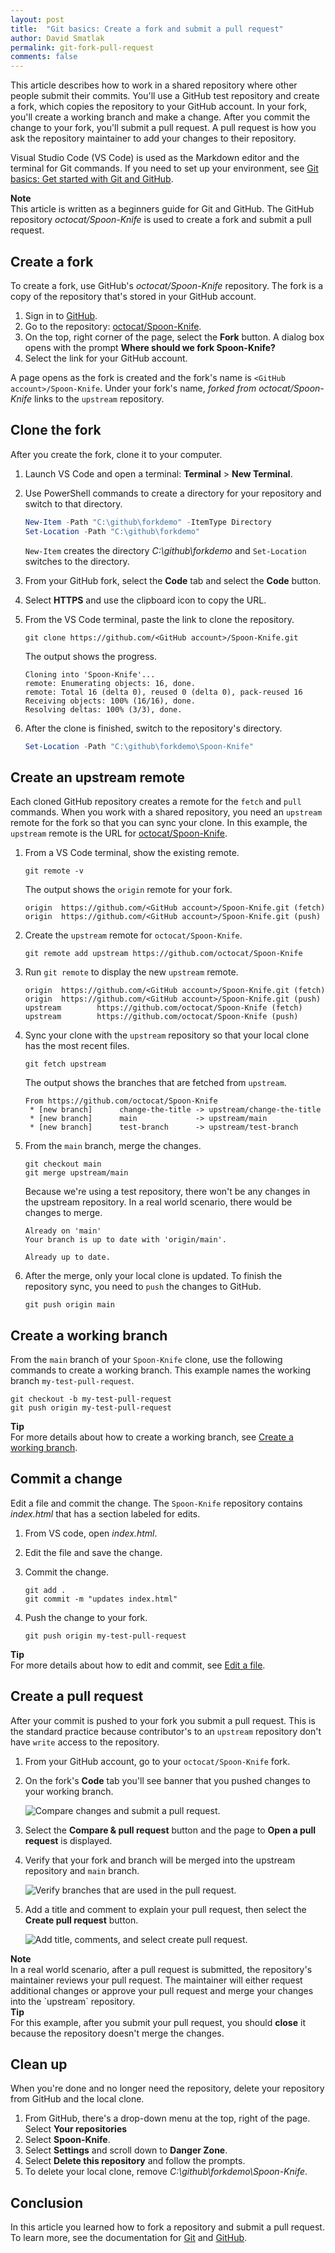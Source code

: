 ```yaml
---
layout: post
title:  "Git basics: Create a fork and submit a pull request"
author: David Smatlak
permalink: git-fork-pull-request
comments: false
---
```


This article describes how to work in a shared repository where other people submit their commits.
You'll use a GitHub test repository and create a fork, which copies the repository to your GitHub
account. In your fork, you'll create a working branch and make a change. After you commit the change
to your fork, you'll submit a pull request. A pull request is how you ask the repository maintainer
to add your changes to their repository.

Visual Studio Code (VS Code) is used as the Markdown editor and the terminal for Git commands. If
you need to set up your environment, see [Git basics: Get started with Git and GitHub](https://davidsmatlak.github.io/git-basics#prerequisites).

<div class="note">
<b>Note</b> <br>
This article is written as a beginners guide for Git and GitHub. The GitHub repository
<i>octocat/Spoon-Knife</i> is used to create a fork and submit a pull request.
</div>

## Create a fork

To create a fork, use GitHub's _octocat/Spoon-Knife_ repository. The fork is a copy of the
repository that's stored in your GitHub account.

1. Sign in to [GitHub](https://github.com/login).
1. Go to the repository: [octocat/Spoon-Knife](https://github.com/octocat/Spoon-Knife).
1. On the top, right corner of the page, select the **Fork** button. A dialog box opens with the
   prompt **Where should we fork Spoon-Knife?**
1. Select the link for your GitHub account.

A page opens as the fork is created and the fork's name is `<GitHub account>/Spoon-Knife`. Under
your fork's name, _forked from octocat/Spoon-Knife_ links to the `upstream` repository.

## Clone the fork

After you create the fork, clone it to your computer.

1. Launch VS Code and open a terminal: **Terminal** > **New Terminal**.
1. Use PowerShell commands to create a directory for your repository and switch to that directory.

    ```powershell
    New-Item -Path "C:\github\forkdemo" -ItemType Directory
    Set-Location -Path "C:\github\forkdemo"
    ```

    `New-Item` creates the directory _C:\github\forkdemo_ and `Set-Location` switches to the
    directory.

1. From your GitHub fork, select the **Code** tab and select the **Code** button.
1. Select **HTTPS** and use the clipboard icon to copy the URL.
1. From the VS Code terminal, paste the link to clone the repository.

    ```shell
    git clone https://github.com/<GitHub account>/Spoon-Knife.git
    ```

    The output shows the progress.

    ```plaintext
    Cloning into 'Spoon-Knife'...
    remote: Enumerating objects: 16, done.
    remote: Total 16 (delta 0), reused 0 (delta 0), pack-reused 16
    Receiving objects: 100% (16/16), done.
    Resolving deltas: 100% (3/3), done.
    ```

1. After the clone is finished, switch to the repository's directory.

    ```powershell
    Set-Location -Path "C:\github\forkdemo\Spoon-Knife"
    ```

## Create an upstream remote

Each cloned GitHub repository creates a remote for the `fetch` and `pull` commands. When you work
with a shared repository, you need an `upstream` remote for the fork so that you can sync your
clone. In this example, the `upstream` remote is the URL for [octocat/Spoon-Knife](https://github.com/octocat/Spoon-Knife).

1. From a VS Code terminal, show the existing remote.

    ```plaintext
    git remote -v
    ```

    The output shows the `origin` remote for your fork.

    ```plaintext
    origin  https://github.com/<GitHub account>/Spoon-Knife.git (fetch)
    origin  https://github.com/<GitHub account>/Spoon-Knife.git (push)
    ```

1. Create the `upstream` remote for `octocat/Spoon-Knife`.

    ```plaintext
    git remote add upstream https://github.com/octocat/Spoon-Knife
    ```

1. Run `git remote` to display the new `upstream` remote.

    ```plaintext
    origin  https://github.com/<GitHub account>/Spoon-Knife.git (fetch)
    origin  https://github.com/<GitHub account>/Spoon-Knife.git (push)
    upstream        https://github.com/octocat/Spoon-Knife (fetch)
    upstream        https://github.com/octocat/Spoon-Knife (push)
    ```

1. Sync your clone with the `upstream` repository so that your local clone has the most recent files.

    ```plaintext
    git fetch upstream
    ```

    The output shows the branches that are fetched from `upstream`.

    ```plaintext
    From https://github.com/octocat/Spoon-Knife
     * [new branch]      change-the-title -> upstream/change-the-title
     * [new branch]      main             -> upstream/main
     * [new branch]      test-branch      -> upstream/test-branch
    ```

1. From the `main` branch, merge the changes.

    ```plaintext
    git checkout main
    git merge upstream/main
    ```

    Because we're using a test repository, there won't be any changes in the upstream repository. In
    a real world scenario, there would be changes to merge.

    ```plaintext
    Already on 'main'
    Your branch is up to date with 'origin/main'.

    Already up to date.
    ```

1. After the merge, only your local clone is updated. To finish the repository sync, you need to
   `push` the changes to GitHub.

    ```plaintext
    git push origin main
    ```

## Create a working branch

From the `main` branch of your `Spoon-Knife` clone, use the following commands to create a working
branch. This example names the working branch `my-test-pull-request`.

```plaintext
git checkout -b my-test-pull-request
git push origin my-test-pull-request
```

<div class="tip">
<b>Tip</b> <br>
For more details about how to create a working branch, see <a
href="https://davidsmatlak.github.io/git-basics-branch-merge#create-a-working-branch">Create a
working branch</a>.
</div>

## Commit a change

Edit a file and commit the change. The `Spoon-Knife` repository contains _index.html_ that has a
section labeled for edits.

1. From VS code, open _index.html_.
1. Edit the file and save the change.
1. Commit the change.

    ```plaintext
    git add .
    git commit -m "updates index.html"
    ```

1. Push the change to your fork.

    ```plaintext
    git push origin my-test-pull-request
    ```

<div class="tip">
<b>Tip</b> <br>
For more details about how to edit and commit, see <a
href="https://davidsmatlak.github.io/git-basics-branch-merge#edit-a-file">Edit a file</a>.
</div>

## Create a pull request

After your commit is pushed to your fork you submit a pull request. This is the standard practice
because contributor's to an `upstream` repository don't have `write` access to the repository.

1. From your GitHub account, go to your `octocat/Spoon-Knife` fork.
1. On the fork's **Code** tab you'll see banner that you pushed changes to your working branch.

    ![Compare changes and submit a pull request.](../images/git-fork-pull-request/compare-pull-request.png)

1. Select the **Compare & pull request** button and the page to **Open a pull request** is displayed.
1. Verify that your fork and branch will be merged into the upstream repository and `main` branch.

    ![Verify branches that are used in the pull request.](../images/git-fork-pull-request/open-pull-request.png)

1. Add a title and comment to explain your pull request, then select the **Create pull request**
   button.

    ![Add title, comments, and select create pull request.](../images/git-fork-pull-request/pull-request-description.png)

<div class="note">
<b>Note</b> <br>
In a real world scenario, after a pull request is submitted, the repository's maintainer reviews
your pull request. The maintainer will either request additional changes or approve your pull
request and merge your changes into the `upstream` repository.
</div>

<div class="tip">
<b>Tip</b> <br>
For this example, after you submit your pull request, you should <b>close</b> it because the
repository doesn't merge the changes.
</div>

## Clean up

When you're done and no longer need the repository, delete your repository from GitHub and the local
clone.

1. From GitHub, there's a drop-down menu at the top, right of the page. Select **Your repositories**
1. Select **Spoon-Knife**.
1. Select **Settings** and scroll down to **Danger Zone**.
1. Select **Delete this repository** and follow the prompts.
1. To delete your local clone, remove _C:\github\forkdemo\Spoon-Knife_.

## Conclusion

In this article you learned how to fork a repository and submit a pull request. To learn more, see
the documentation for [Git](https://git-scm.com/docs) and [GitHub](https://docs.github.com/github).
